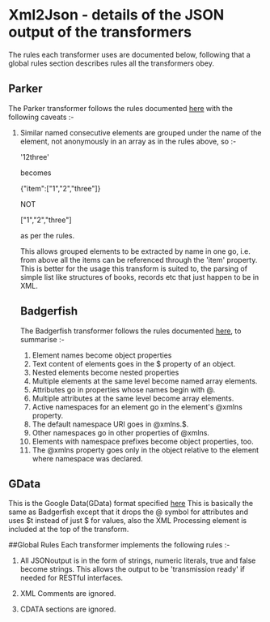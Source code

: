 # Xml2Json - details of the JSON output of the transformers

The rules each transformer uses are documented below, following that a global rules section describes
rules all the transformers obey.

## Parker 
The Parker transformer follows the rules documented [here](https://code.google.com/p/xml2json-xslt/wiki/TransformingRules)
with the following caveats :-

1. Similar named consecutive elements are grouped under the name of the element, not
   anonymously in an array as in the rules above, so :-
   
   '<root><item>1</item><item>2</item><item>three</item></root>'
   
   becomes 
   
   {"item":["1","2","three"]} 
   
   NOT 
   
   ["1","2","three"]
   
   as per the rules.
   
   This allows grouped elements to be extracted by name in one go, i.e. from above all the 
   items can be referenced through the 'item' property. This is better for the usage this transform
   is suited to, the parsing of simple list like structures of books, records etc that just happen to
   be in XML.

   ## Badgerfish
   The Badgerfish transformer follows the rules documented [here](http://www.sklar.com/badgerfish/), 
   to summarise :-
   
   1.  Element names become object properties
   2.  Text content of elements goes in the $ property of an object.
   3.  Nested elements become nested properties
   4.  Multiple elements at the same level become named array elements.
   5.  Attributes go in properties whose names begin with @.
   6.  Multiple attributes at the same level become array elements.
   7.  Active namespaces for an element go in the element's @xmlns property.
   8.  The default namespace URI goes in @xmlns.$.
   9.  Other namespaces go in other properties of @xmlns.
   10. Elements with namespace prefixes become object properties, too.
   11. The @xmlns property goes only in the object relative to the element where namespace was declared.
   
 ## GData
 This is the Google Data(GData) format specified [here](https://developers.google.com/gdata/docs/json?csw=1)
 This is basically the same as Badgerfish except that it drops the @ symbol for attributes and 
 uses $t instead of just $ for values, also the XML Processing element is included at the top of the
 transform.
 
 ##Global Rules
 Each transformer implements the following rules :-
 
 1. All JSONoutput is in the form of strings, numeric literals, true and false become strings.
    This allows the output to be 'transmission ready' if needed for RESTful interfaces.
 
 2. XML Comments are ignored.
 
 3. CDATA sections are ignored.
 
 